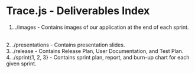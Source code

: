 # Trace.js - Deliverables Index
1. ./images - Contains images of our application at the end of each sprint.
<br>
2. ./presentations - Contains presentation slides.
<br>
3. ./release - Contains Release Plan, User Documentation, and Test Plan.
<br>
4. ./sprint{1, 2, 3} - Contains sprint plan, report, and burn-up chart for each given sprint.
<br>